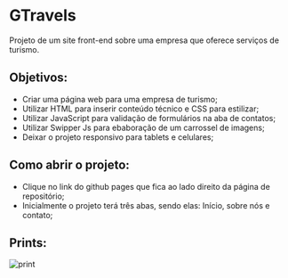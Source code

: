 # GTravels
Projeto de um site front-end sobre uma empresa que oferece serviços de turismo.

## Objetivos:

  - Criar uma página web para uma empresa de turismo;
  - Utilizar HTML para inserir conteúdo técnico e CSS para estilizar;
  - Utilizar JavaScript para validação de formulários na aba de contatos;
  - Utilizar Swipper Js para ebaboração de um carrossel de imagens;
  - Deixar o projeto responsivo para tablets e celulares;
  
## Como abrir o projeto: 

  - Clique no link do github pages que fica ao lado direito da página de repositório;
  - Inicialmente o projeto terá três abas, sendo elas: Início, sobre nós e contato;
  

## Prints: 

![print](https://user-images.githubusercontent.com/115817581/205416544-71de5807-3ec7-4671-aada-d6cbcdd91b2d.png)
